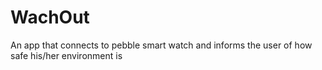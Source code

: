 # WachOut
An app that connects to pebble smart watch and informs the user of how safe his/her environment is
